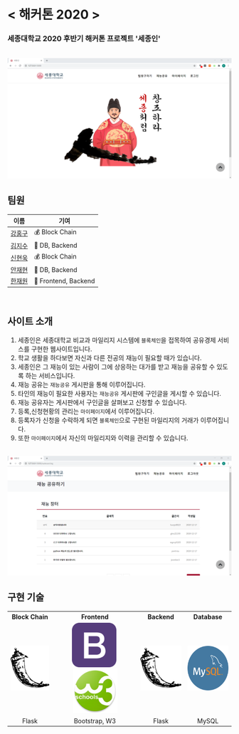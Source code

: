 # < 해커톤 2020 >

### 세종대학교 2020 후반기 해커톤 프로젝트 '세종인'

<br>

<img src="./reference_img/readmeimg.png">

## 팀원

|이름|기여|
|---|---|
|<a href="https://github.com/hon99oo">강홍구</a>|💰 Block Chain|
|<a href="https://github.com/ghis22130">김지수</a>|📂 DB, Backend|
|<a href="https://github.com/woogie-s">신현욱</a>|💰 Block Chain|
|<a href="https://github.com/Jaeyooou">안재현</a>|📂 DB, Backend|
|<a href="https://github.com/hanjo8813">한재원</a>|📄 Frontend, Backend|

<br>

## 사이트 소개
1. 세종인은 세종대학교 비교과 마일리지 시스템에 `블록체인`을 접목하여 공유경제 서비스를 구현한 웹사이트입니다.
2. 학교 생활을 하다보면 자신과 다른 전공의 재능이 필요할 때가 있습니다.
3. 세종인은 그 재능이 있는 사람이 그에 상응하는 대가를 받고 재능을 공유할 수 있도록 하는 서비스입니다.
4. 재능 공유는 `재능공유` 게시판을 통해 이루어집니다.
5. 타인의 재능이 필요한 사용자는 `재능공유` 게시판에 구인글을 게시할 수 있습니다.
6. 재능 공유자는 게시판에서 구인글을 살펴보고 신청할 수 있습니다.
7. 등록,신청현황의 관리는 `마이페이지`에서 이루어집니다.
8. 등록자가 신청을 수락하게 되면 `블록체인`으로 구현된 마일리지의 거래가 이루어집니다.
8. 또한 `마이페이지`에서 자신의 마일리지와 이력을 관리할 수 있습니다.

<br>

<img src="./reference_img/readmeimg2.png">

<br>

## 구현 기술

<table style="text-align:center;">
    <tr>
        <th>Block Chain</th>
        <th>Frontend</th>
        <th>Backend</th>
        <th>Database</th>
    </tr>
    <tr>
        <td>
        <img src="./reference_img/1.png" width=100 height=100>
        </td>
        <td>
        <img src="./reference_img/2.png" width=100 height=100>&nbsp;
        <img src="./reference_img/3.png" width=100 height=100>
        </td>
        <td> 
        <img src="./reference_img/1.png" width=100 height=100>
        </td>
        <td>
        <img src="./reference_img/4.png" width=100 height=100>
        </td>
    </tr>
    <tr>
        <td>
        Flask
        </td>
        <td>
        Bootstrap, W3
        </td>
        <td>
        Flask
        </td>
        <td>
        MySQL
        </td>
    </tr>
</table>